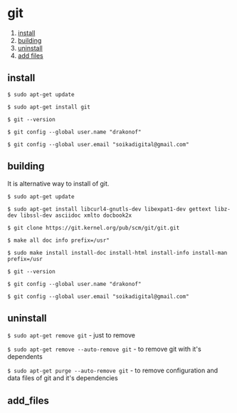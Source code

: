 # git

1.  [install](#install)
2.  [building](#building)
3.  [uninstall](#uninstall)
4.  [add files](#add_files)

## install

`$ sudo apt-get update`

`$ sudo apt-get install git`

`$ git --version`

`$ git config --global user.name "drakonof"`

`$ git config --global user.email "soikadigital@gmail.com"`

## building

It is alternative way to install of git.

`$ sudo apt-get update`

`$ sudo apt-get install libcurl4-gnutls-dev libexpat1-dev gettext libz-dev libssl-dev asciidoc xmlto docbook2x`

`$ git clone https://git.kernel.org/pub/scm/git/git.git`

`$ make all doc info prefix=/usr"`

`$ sudo make install install-doc install-html install-info install-man prefix=/usr`

`$ git --version`

`$ git config --global user.name "drakonof"`

`$ git config --global user.email "soikadigital@gmail.com"`

## uninstall

`$ sudo apt-get remove git` - just to remove

`$ sudo apt-get remove --auto-remove git` - to remove git with it's dependents

`$ sudo apt-get purge --auto-remove git` - to remove configuration and data files of git and it's dependencies

## add_files